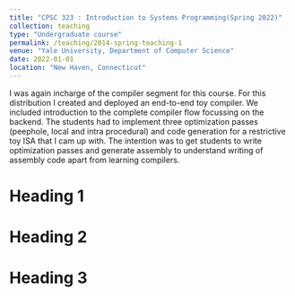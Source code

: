 ```yaml
---
title: "CPSC 323 : Introduction to Systems Programming(Spring 2022)"
collection: teaching
type: "Undergraduate course"
permalink: /teaching/2014-spring-teaching-1
venue: "Yale University, Department of Computer Science"
date: 2022-01-01
location: "New Haven, Connecticut"
---
```


I was again incharge of the compiler segment for this course. For this distribution I created and deployed an end-to-end toy compiler. We included introduction to the complete compiler flow focussing on the backend. The students had to implement three optimization passes (peephole, local and intra procedural) and code generation for a restrictive toy ISA that I cam up with. The intention was to get students to write optimization passes and generate assembly to understand writing of assembly code apart from learning compilers.

Heading 1
======

Heading 2
======

Heading 3
======

